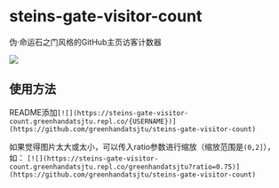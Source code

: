 # steins-gate-visitor-count
伪·命运石之门风格的GitHub主页访客计数器

[![](https://steins-gate-visitor-count.greenhandatsjtu.repl.co/steins-gate-visitor-count)](https://github.com/greenhandatsjtu/steins-gate-visitor-count)

## 使用方法
README添加`[![](https://steins-gate-visitor-count.greenhandatsjtu.repl.co/{USERNAME})](https://github.com/greenhandatsjtu/steins-gate-visitor-count)`

如果觉得图片太大或太小，可以传入ratio参数进行缩放（缩放范围是`(0,2]`），如：
`[![](https://steins-gate-visitor-count.greenhandatsjtu.repl.co/greenhandatsjtu?ratio=0.75)](https://github.com/greenhandatsjtu/steins-gate-visitor-count)`
